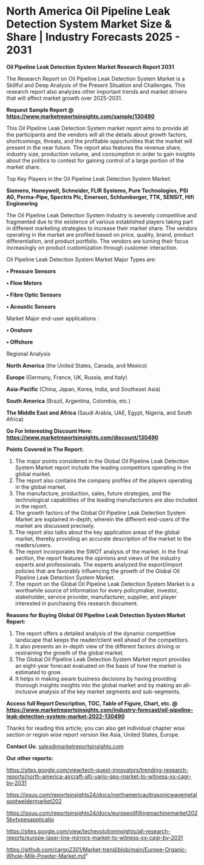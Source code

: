 # North America Oil Pipeline Leak Detection System Market Size & Share | Industry Forecasts 2025 - 2031

<strong>Oil Pipeline Leak Detection System Market Research Report 2031</strong>

The Research Report on Oil Pipeline Leak Detection System Market is a Skillful and Deep Analysis of the Present Situation and Challenges. This research report also analyzes other important trends and market drivers that will affect market growth over 2025-2031.

<strong>Request Sample Report @ <a href=https://www.marketreportsinsights.com/sample/130490>https://www.marketreportsinsights.com/sample/130490</a></strong>

This Oil Pipeline Leak Detection System market report aims to provide all the participants and the vendors will all the details about growth factors, shortcomings, threats, and the profitable opportunities that the market will present in the near future. The report also features the revenue share, industry size, production volume, and consumption in order to gain insights about the politics to contest for gaining control of a large portion of the market share.

Top Key Players in the Oil Pipeline Leak Detection System Market:

<strong>Siemens, Honeywell, Schneider, FLIR Systems, Pure Technologies, PSI AG, Perma-Pipe, Spectris Plc, Emerson, Schlumberger, TTK, SENSIT, Hifi Engineering</strong>

The Oil Pipeline Leak Detection System Industry is severely competitive and fragmented due to the existence of various established players taking part in different marketing strategies to increase their market share. The vendors operating in the market are profiled based on price, quality, brand, product differentiation, and product portfolio. The vendors are turning their focus increasingly on product customization through customer interaction.

Oil Pipeline Leak Detection System Market Major Types are:

<strong>• Pressure Sensors

• Flow Meters

• Fibre Optic Sensors

• Acoustic Sensors</strong>

Market Major end-user applications :

<strong>• Onshore

• Offshore</strong>

Regional Analysis

</u><strong><b>North America</b></strong> (the United States, Canada, and Mexico)

<strong><b>Europe </b></strong>(Germany, France, UK, Russia, and Italy)

<strong><b>Asia-Pacific</b></strong> (China, Japan, Korea, India, and Southeast Asia)

<strong><b>South America</b></strong> (Brazil, Argentina, Colombia, etc.)

<strong><b>The Middle East and Africa</b></strong> (Saudi Arabia, UAE, Egypt, Nigeria, and South Africa)

<strong>Go For Interesting Discount Here: <a href=https://www.marketreportsinsights.com/discount/130490>https://www.marketreportsinsights.com/discount/130490</a></strong>

<strong>Points Covered in The Report:</strong>
<ol>
  <li>The major points considered in the Global Oil Pipeline Leak Detection System Market report include the leading competitors operating in the global market.</li>
  <li>The report also contains the company profiles of the players operating in the global market.</li>
  <li>The manufacture, production, sales, future strategies, and the technological capabilities of the leading manufacturers are also included in the report.</li>
  <li>The growth factors of the Global Oil Pipeline Leak Detection System Market are explained in-depth, wherein the different end-users of the market are discussed precisely.</li>
  <li>The report also talks about the key application areas of the global market, thereby providing an accurate description of the market to the readers/users.</li>
  <li>The report incorporates the SWOT analysis of the market. In the final section, the report features the opinions and views of the industry experts and professionals. The experts analyzed the export/import policies that are favorably influencing the growth of the Global Oil Pipeline Leak Detection System Market.</li>
  <li>The report on the Global Oil Pipeline Leak Detection System Market is a worthwhile source of information for every policymaker, investor, stakeholder, service provider, manufacturer, supplier, and player interested in purchasing this research document.</li>
</ol>
<strong>Reasons for Buying Global Oil Pipeline Leak Detection System Market Report:</strong>

<ol>
  <li>The report offers a detailed analysis of the dynamic competitive landscape that keeps the reader/client well ahead of the competitors.</li>
  <li>It also presents an in-depth view of the different factors driving or restraining the growth of the global market.</li>
  <li>The Global Oil Pipeline Leak Detection System Market report provides an eight-year forecast evaluated on the basis of how the market is estimated to grow.</li>
  <li>It helps in making aware business decisions by having providing thorough insights insights into the global market and by making an all-inclusive analysis of the key market segments and sub-segments.</li>
</ol>
<strong>Access full Report Description, TOC, Table of Figure, Chart, etc. @ <a href=https://www.marketreportsinsights.com/industry-forecast/oil-pipeline-leak-detection-system-market-2022-130490>https://www.marketreportsinsights.com/industry-forecast/oil-pipeline-leak-detection-system-market-2022-130490</a></strong>


Thanks for reading this article; you can also get individual chapter wise section or region wise report version like Asia, United States, Europe.

<strong>Contact Us:</strong>
sales@marketreportsinsights.com

<strong>Our other reports:</strong>

<a href=https://sites.google.com/view/tech-quest-innovators/trending-research-reports/north-america-aircraft-alti-vario-gps-market-to-witness-xx-cagr-by-2031>https://sites.google.com/view/tech-quest-innovators/trending-research-reports/north-america-aircraft-alti-vario-gps-market-to-witness-xx-cagr-by-2031</a>

<a href=https://issuu.com/reportsinsights24/docs/northamericaultrasonicwavemetalspotweldermarket202>https://issuu.com/reportsinsights24/docs/northamericaultrasonicwavemetalspotweldermarket202</a>

<a href=https://issuu.com/reportsinsights24/docs/europeoilfillingmachinemarket2025bytypesapplicatio>https://issuu.com/reportsinsights24/docs/europeoilfillingmachinemarket2025bytypesapplicatio</a>

<a href=https://sites.google.com/view/techevolutioninsights/all-research-reports/europe-laser-line-mirrors-market-to-witness-xx-cagr-by-2031>https://sites.google.com/view/techevolutioninsights/all-research-reports/europe-laser-line-mirrors-market-to-witness-xx-cagr-by-2031</a>

<a href=https://github.com/cargo2301/Market-trend/blob/main/Europe-Organic-Whole-Milk-Powder-Market.md>https://github.com/cargo2301/Market-trend/blob/main/Europe-Organic-Whole-Milk-Powder-Market.md</a>"

